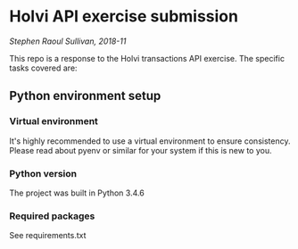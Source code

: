 Holvi API exercise submission
===

_Stephen Raoul Sullivan, 2018-11_

This repo is a response to the Holvi transactions API exercise. The specific tasks covered are:




## Python environment setup

### Virtual environment
It's highly recommended to use a virtual environment to ensure consistency.
Please read about pyenv or similar for your system if this is new to you.

### Python version
The project was built in Python 3.4.6

### Required packages
See requirements.txt
